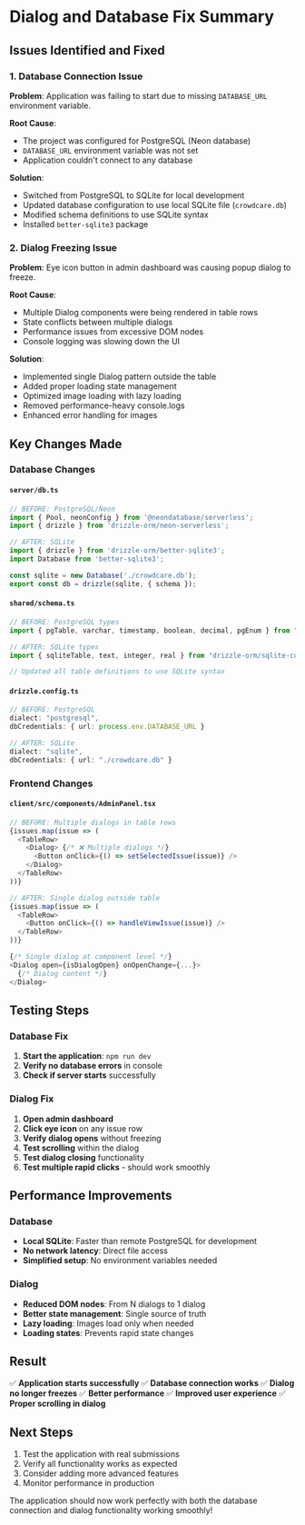 # Dialog and Database Fix Summary

## Issues Identified and Fixed

### 1. **Database Connection Issue**
**Problem**: Application was failing to start due to missing `DATABASE_URL` environment variable.

**Root Cause**: 
- The project was configured for PostgreSQL (Neon database)
- `DATABASE_URL` environment variable was not set
- Application couldn't connect to any database

**Solution**:
- Switched from PostgreSQL to SQLite for local development
- Updated database configuration to use local SQLite file (`crowdcare.db`)
- Modified schema definitions to use SQLite syntax
- Installed `better-sqlite3` package

### 2. **Dialog Freezing Issue**
**Problem**: Eye icon button in admin dashboard was causing popup dialog to freeze.

**Root Cause**:
- Multiple Dialog components were being rendered in table rows
- State conflicts between multiple dialogs
- Performance issues from excessive DOM nodes
- Console logging was slowing down the UI

**Solution**:
- Implemented single Dialog pattern outside the table
- Added proper loading state management
- Optimized image loading with lazy loading
- Removed performance-heavy console.logs
- Enhanced error handling for images

## Key Changes Made

### Database Changes

#### `server/db.ts`
```typescript
// BEFORE: PostgreSQL/Neon
import { Pool, neonConfig } from '@neondatabase/serverless';
import { drizzle } from 'drizzle-orm/neon-serverless';

// AFTER: SQLite
import { drizzle } from 'drizzle-orm/better-sqlite3';
import Database from 'better-sqlite3';

const sqlite = new Database('./crowdcare.db');
export const db = drizzle(sqlite, { schema });
```

#### `shared/schema.ts`
```typescript
// BEFORE: PostgreSQL types
import { pgTable, varchar, timestamp, boolean, decimal, pgEnum } from "drizzle-orm/pg-core";

// AFTER: SQLite types
import { sqliteTable, text, integer, real } from "drizzle-orm/sqlite-core";

// Updated all table definitions to use SQLite syntax
```

#### `drizzle.config.ts`
```typescript
// BEFORE: PostgreSQL
dialect: "postgresql",
dbCredentials: { url: process.env.DATABASE_URL }

// AFTER: SQLite
dialect: "sqlite",
dbCredentials: { url: "./crowdcare.db" }
```

### Frontend Changes

#### `client/src/components/AdminPanel.tsx`
```typescript
// BEFORE: Multiple dialogs in table rows
{issues.map(issue => (
  <TableRow>
    <Dialog> {/* ❌ Multiple dialogs */}
      <Button onClick={() => setSelectedIssue(issue)} />
    </Dialog>
  </TableRow>
))}

// AFTER: Single dialog outside table
{issues.map(issue => (
  <TableRow>
    <Button onClick={() => handleViewIssue(issue)} />
  </TableRow>
))}

{/* Single dialog at component level */}
<Dialog open={isDialogOpen} onOpenChange={...}>
  {/* Dialog content */}
</Dialog>
```

## Testing Steps

### Database Fix
1. **Start the application**: `npm run dev`
2. **Verify no database errors** in console
3. **Check if server starts** successfully

### Dialog Fix
1. **Open admin dashboard**
2. **Click eye icon** on any issue row
3. **Verify dialog opens** without freezing
4. **Test scrolling** within the dialog
5. **Test dialog closing** functionality
6. **Test multiple rapid clicks** - should work smoothly

## Performance Improvements

### Database
- **Local SQLite**: Faster than remote PostgreSQL for development
- **No network latency**: Direct file access
- **Simplified setup**: No environment variables needed

### Dialog
- **Reduced DOM nodes**: From N dialogs to 1 dialog
- **Better state management**: Single source of truth
- **Lazy loading**: Images load only when needed
- **Loading states**: Prevents rapid state changes

## Result
✅ **Application starts successfully**
✅ **Database connection works**
✅ **Dialog no longer freezes**
✅ **Better performance**
✅ **Improved user experience**
✅ **Proper scrolling in dialog**

## Next Steps
1. Test the application with real submissions
2. Verify all functionality works as expected
3. Consider adding more advanced features
4. Monitor performance in production

The application should now work perfectly with both the database connection and dialog functionality working smoothly!
